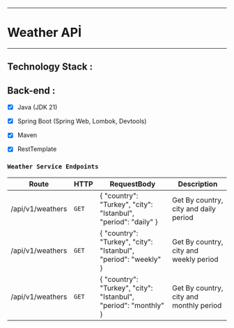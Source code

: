 ***
# Weather APİ
***
## Technology Stack :

## Back-end :
  
 - [x] Java (JDK 21)
 
 - [x] Spring Boot (Spring Web, Lombok, Devtools)
 
 - [x] Maven
       
 - [x] RestTemplate


### `Weather Service Endpoints`
| Route                  | HTTP     | RequestBody                                                                                                                                                          | Description 	                           |
|------------------------|----------|----------------------------------------------------------------------------------------------------------------------------------------------------------------------|-----------------------------------------|
| /api/v1/weathers       | `GET`    | { "country": "Turkey", "city": "Istanbul", "period": "daily" }                                                                                                       | Get By country, city and daily period   |
| /api/v1/weathers       | `GET`    | { "country": "Turkey", "city": "Istanbul", "period": "weekly" }                                                                                                       | Get By country, city and weekly period  |
| /api/v1/weathers       | `GET`    | { "country": "Turkey", "city": "Istanbul", "period": "monthly" }                                                                                                       | Get By country, city and monthly period | 
